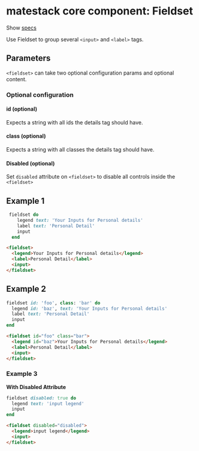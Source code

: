 # matestack core component: Fieldset

Show [specs](/spec/usage/components/fieldset_spec.rb)

Use Fieldset to group several `<input>` and `<label>` tags.


## Parameters

`<fieldset>` can take two optional configuration params and optional content.


### Optional configuration

#### id (optional)

Expects a string with all ids the details tag should have.

#### class (optional)

Expects a string with all classes the details tag should have.

#### Disabled (optional)

Set `disabled` attribute on `<fieldset>` to disable all controls inside the `<fieldset>`

## Example 1

```ruby
 fieldset do
    legend text: 'Your Inputs for Personal details'
    label text: 'Personal Detail'
    input
  end
```

```html
<fieldset>
  <legend>Your Inputs for Personal details</legend>
  <label>Personal Detail</label>
  <input>
</fieldset>
```

## Example 2

```ruby
fieldset id: 'foo', class: 'bar' do
  legend id: 'baz', text: 'Your Inputs for Personal details'
  label text: 'Personal Detail'
  input 
end
```

```html
<fieldset id="foo" class="bar">
  <legend id="baz">Your Inputs for Personal details</legend>
  <label>Personal Detail</label>
  <input>
</fieldset>
```


### Example 3

**With Disabled Attribute**

```ruby 
fieldset disabled: true do
  legend text: 'input legend'
  input
end
```

```html 
<fieldset disabled="disabled">
  <legend>input legend</legend>
  <input>
</fieldset>
```

